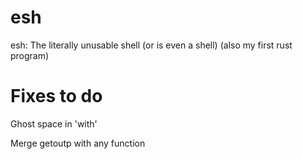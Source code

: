 # esh
esh: The literally unusable shell (or is even a shell) (also my first rust program)

# Fixes to do

Ghost space in 'with'

Merge getoutp with any function 
